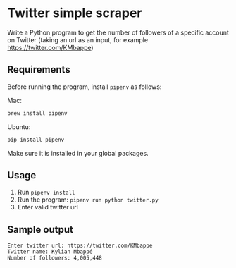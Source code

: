 # Twitter simple scraper
Write a Python program to get the number of followers of a specific account on Twitter (taking an url as an input, for example https://twitter.com/KMbappe)

## Requirements
Before running the program, install `pipenv` as follows:

Mac:
```bash
brew install pipenv
```
Ubuntu:
```bash
pip install pipenv
```
Make sure it is installed in your global packages.

## Usage
1. Run `pipenv install`
2. Run the program: `pipenv run python twitter.py`
3. Enter valid twitter url

## Sample output
```
Enter twitter url: https://twitter.com/KMbappe
Twitter name: Kylian Mbappé
Number of followers: 4,005,448
```
